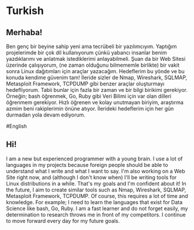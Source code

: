 # Turkish 

## Merhaba!

Ben genç bir beyine sahip yeni ama tecrübeli bir yazılımcıyım.
Yaptığım projelerimde bir çok dil kullanıyorum çünkü yabancı insanlar benim yazdıklarımı ve anlatmak istediklerimi anlayabilmeli.
Şuan da bir Web Sitesi üzerinde çalışıyorum, (ne zaman olduğunu bilmememle birlikte) bir vakit sonra Linux dağıtımları için araçlar yazacağım.
Hedeflerim bu yönde ve bu konuda kendime güvenim tam!
İleride sizler de Nmap, Wireshark, SQLMAP, Metasploit Framework, TCPDUMP gibi benzer araçlar oluşturmayı hedefliyorum.
Tabii bunlar için fazla bir zaman ve bir bilgi birikimi gerekiyor.
Örneğin; bash öğrenmek, Go, Ruby gibi Veri Bilimi için var olan dilleri öğrenmem gerekiyor.
Hızlı öğrenen ve kolay unutmayan biriyim, araştırma azmim beni rakiplerimin önüne atıyor.
İlerideki hedeflerim için her gün durmadan yola devam ediyorum.


#English

## Hi!

I am a new but experienced programmer with a young brain.
I use a lot of languages in my projects because foreign people should be able to understand what I write and what I want to say.
I'm also working on a Web Site right now, and (although I don't know when) I'll be writing tools for Linux distributions in a while.
That's my goals and I'm confident about it!
In the future, I aim to create similar tools such as Nmap, Wireshark, SQLMAP, Metasploit Framework, TCPDUMP.
Of course, this requires a lot of time and knowledge.
For example; I need to learn the languages that exist for Data Science like bash, Go, Ruby.
I am a fast learner and do not forget easily, my determination to research throws me in front of my competitors.
I continue to move forward every day for my future goals.
